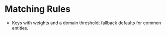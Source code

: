 # Matching Rules
- Keys with weights and a domain threshold; fallback defaults for common entities.
